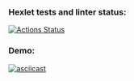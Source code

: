 ### Hexlet tests and linter status:
[![Actions Status](https://github.com/graywrk/python-project-50/actions/workflows/hexlet-check.yml/badge.svg)](https://github.com/graywrk/python-project-50/actions)

### Demo:
[![asciicast](https://asciinema.org/a/nHOQci2YZrAby9uwro7R4A0us.svg)](https://asciinema.org/a/nHOQci2YZrAby9uwro7R4A0us)